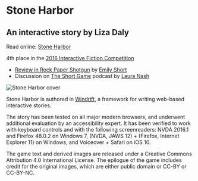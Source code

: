 # Stone Harbor

## An interactive story by Liza Daly

Read online: [Stone Harbor](https://stoneharborgame.com/)

4th place in the [2016 Interactive Fiction Competition](https://ifcomp.org)

* [Review in Rock Paper Shotgun](https://www.rockpapershotgun.com/2016/10/12/if-comp-2016-best-games/) by <a href="https://twitter.com/emshort">Emily Short</a>
* Discussion on <a href="http://www.theshortgame.net/104-more-ifcomp-2016/">The Short Game</a> podcast by <a href="https://twitter.com/laurajnash">Laura Nash</a>


![Stone Harbor cover](https://lizadaly.com/static/main/images/cover-small.png)

Stone Harbor is authored in [Windrift](https://github.com/lizadaly/windrift), a framework
for writing web-based interactive stories.


The story has been tested on all major modern browsers, and underwent additional evaluation by an accessibility expert. It has been verified to work with
keyboard controls and with the following screenreaders:
NVDA 2016.1 and Firefox 48.0.2 on Windows 7, (NVDA, JAWS 12) + (Firefox,
Internet Explorer 11) on Windows, and Voiceover + Safari on iOS 10.

The game text and derived images are released under a Creative Commons
Attribution 4.0 International License. The epilogue of the game includes
credit for the original images, which are either public domain or CC-BY or CC-BY-NC.
